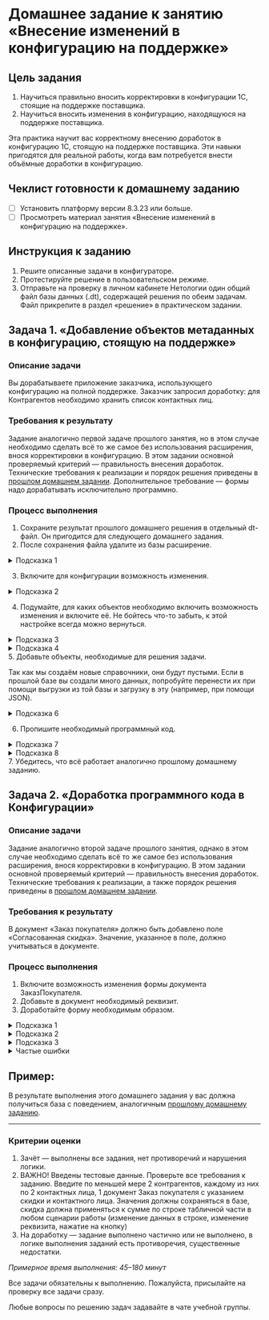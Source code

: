 # Домашнее задание к занятию «Внесение изменений в конфигурацию на поддержке»

## Цель задания

1. Научиться правильно вносить корректировки в конфигурации 1С, стоящие на поддержке поставщика.
2. Научиться вносить изменения в конфигурацию, находящуюся на поддержке поставщика.

Эта практика научит вас корректному внесению доработок в конфигурацию 1С, стоящую на поддержке поставщика. Эти навыки пригодятся для реальной работы, когда вам потребуется внести объёмные доработки в конфигурацию.

## Чеклист готовности к домашнему заданию

- [ ] Установить платформу версии 8.3.23 или больше.
- [ ] Просмотреть материал занятия «Внесение изменений в конфигурацию на поддержке».

## Инструкция к заданию

1. Решите описанные задачи в конфигураторе.
2. Протестируйте решение в пользовательском режиме.
3. Отправьте на проверку в личном кабинете Нетологии один общий файл базы данных (.dt), содержащей решения по обеим задачам. Файл прикрепите в раздел «решение» в практическом задании.

## Задача 1. «Добавление объектов метаданных в конфигурацию, стоящую на поддержке»

### Описание задачи
Вы дорабатываете приложение заказчика, использующего конфигурацию на полной поддержке. Заказчик запросил доработку: для Контрагентов необходимо хранить список контактных лиц.

### Требования к результату
Задание аналогично первой задаче прошлого занятия, но в этом случае необходимо сделать всё то же самое без использования расширения, внося корректировки в конфигурацию.
В этом задании основной проверяемый критерий — правильность внесения доработок.
Технические требования к реализации и порядок решения приведены в [прошлом домашнем задании](homework-11-1.md). 
Дополнительное требование — формы надо дорабатывать исключительно программно.

### Процесс выполнения
1. Сохраните результат прошлого домашнего решения в отдельный dt-файл. Он пригодится для следующего домашнего задания.
2. После сохранения файла удалите из базы расширение.
<details>
  <summary>Подсказка 1</summary>
  Откройте список расширений. Снимите напротив расширения флаг «Активно». Удалите его.
</details>


3. Включите для конфигурации возможность изменения.
<details>
  <summary>Подсказка 2</summary>
  Включите возможность изменения, но не забудьте оставить для всех объектов настройку «Объект поставщика не редактируется».
</details>
 

4. Подумайте, для каких объектов необходимо включить возможность изменения и включите её. Не бойтесь что-то забыть, к этой настройке всегда можно вернуться.
<details>
  <summary>Подсказка 3</summary>
  Мы будем добавлять объекты-справочники, значит, надо разрешить редактировать корень конфигурации и подсистемы, в которые справочники будут включены.
  
  Также нам надо вносить изменения в документы (добавить для них реквизиты) и в формы документов (но тут есть одна хитрость, о ней — в одной из подсказок далее).
</details>
<details>
  <summary>Подсказка 4</summary>
  Не выбирайте пункт «Объект поставщика снят с поддержки». Используйте «Объект редактируется с сохранением поддержки».
  
  Также не устанавливайте флаг «Установить для подчинённых», если это не необходимо. Настраивайте объекты максимально точечно.
</details>
5. Добавьте объекты, необходимые для решения задачи.

Так как мы создаём новые справочники, они будут пустыми. Если в прошлой базе вы создали много данных, попробуйте перенести их при помощи выгрузки из той базы и загрузку в эту (например, при помощи JSON).
<details>
  <summary>Подсказка 6</summary>
  В общем случае, объекты можно скопировать из расширения, например, открыть его в соседней конфигурации и копировать их. Но следите за тем, чтобы типы данных не сбивались. Например, если вы скопируете сначала справочник Контактные лица, а потом справочник с должностями, то у реквизита Должность справочника КонтактныеЛица собьётся тип данных (будет установлена строка 10 символов), потому что на момент добавления этого справочника типа СправочникСсылка.Должности в конфигурации не будет.

  Также для справочников придётся указать подсистемы, в которые вы их размещаете.
</details>


6. Пропишите необходимый программный код.
<details>
  <summary>Подсказка 7</summary>
  В форме надо создать элемент формы и установить для него путь к данным. Реквизит отдельно создавать не надо, так как мы его добавили в документОбъект на уровне метаданных.
</details>
<details>
  <summary>Подсказка 8</summary>
  Конечно, программный код можно прописать в модуле формы, и для этого включить возможность изменения самой формы, но давайте обратим внимание, что все формы документов в событии ПриСозданииНаСервере вызывают одну и ту же процедуру общего модуля: 
  
  > ПодключаемыеКоманды.ПриСозданииНаСервере(ЭтотОбъект);
  
  Мы можем использовать это. «ЭтотОбъект» — это наша форма. Всё, что нам надо сделать, — включить возможность изменения для общего модуля, и из этой процедуры вызвать собственный общий модуль:
  <p align="center" width="100%">
    <img width="75%" src="img/HW_11_2_1.png"> 
  </p>
  
  А в самом этом модуле, исходя из имени формы, решать, как её доработать:
  <p align="center" width="100%">
    <img width="75%" src="img/HW_11_2_2.png"> 
  </p>
  
  Сам по себе этот способ может вызывать споры, т. к., с одной стороны, мы вносим корректировку в более универсальный механизм, с другой, — оставляем больше объектов на поддержке типовой конфигурации. Это удобнее, т. к. формы меняются чаще, чем подобные общие модули.
  
  Вы можете выбрать любой способ реализации, который вам больше нравится.
</details>
7. Убедитесь, что всё работает аналогично прошлому домашнему заданию.

## Задача 2. «Доработка программного кода в Конфигурации»

### Описание задачи
Задание аналогично второй задаче прошлого занятия, однако в этом случае необходимо сделать всё то же самое без использования расширения, внося корректировки в конфигурацию.
В этом задании основной проверяемый критерий — правильность внесения доработок.
Технические требования к реализации, а также порядок решения приведены в [прошлом домашнем задании](homework-11-1.md).

### Требования к результату
В документ «Заказ покупателя» должно быть добавлено поле «Согласованная скидка». Значение, указанное в поле, должно учитываться в документе.

### Процесс выполнения
1. Включите возможность изменения формы документа ЗаказПокупателя.
2. Добавьте в документ необходимый реквизит.
3. Доработайте форму необходимым образом.
<details>
  <summary>Подсказка 1</summary>
  Все объекты на форму должны быть добавлены программно.
</details>
<details>
  <summary>Подсказка 2</summary>
  Если в прошлом задании вы создали собственный общий модуль, пропишите добавление элементов в нём.
  
  Но обработчики событий должны располагаться в самой форме.
</details>
<details>
  <summary>Подсказка 3</summary>
  Не забывайте добавлять комментарии для выделения меняемого программного кода.
</details>

<details>
  <summary>Частые ошибки</summary>
  
  1. Учитывайте замечания из прошлой работы
  2. Не нужно дорабатыватьтакие обработчики, как "ТоварыКоличествоПриИзменении", "ТоварыЦенаПриИзменении" и т.п. Обратите внимание, все они вызывают одну функцию
  3. Если меняете стандартный метод (а по заданию это надо сделать) Менять его надо при помощи ИзменениеИКонтроль
  4. Выравнивайте только тот код, который Вы написали. Не следует пытаться выравнивать типовой код. Это усложнит дальнейшую поддержку, т.к. добавятся/удалятся невидимые символы - пробелы/табуляции и т.д., строка будет выглядеть, как измененная, хотя по факту такой не будет.
  5. При добавлении собственных методов в программный код, комментарий должен быть прописан **внутри метода, и в каждом методе** (то есть, в следующей строке, после "Процедура" или "Функция". Иначе, при обновлении, Вы не сможете отличить методы добавленные Вами при доработке, от методов, которые были удалены из типовой конфигурации поставщика.
  6. Заголовки для добавляемых элементов следует прописывать в "человекочитаемом" виде - с пробелами, т.е. не "ПеречсчитатьТаблицы", а "Пересчитать таблицы" (ВАЖНО это относится именно к заголовкам элементов, а не к их именам
  7. Реквизиты надо добавлять непосредственно в дерево конфигурации. Если вы создаете реквизит программно - он создается только в форме. То есть, информация никогда не сохранится в базе данных. Программно следует добавлять только элементы на форму, в данной задаче.
  8. Нельзя просто удалять или менять код типовой конфигурации. Исходный код обязательно должен быть сохранен в виде комментария (см. презентацию)
     
</details>

## Пример: 
В результате выполнения этого домашнего задания у вас должна получиться база с поведением, аналогичным [прошлому домашнему заданию](examples/HW_11_1_example.md).

------

### Критерии оценки

1. Зачёт — выполнены все задания, нет противоречий и нарушения логики. 
2. ВАЖНО! Введены тестовые данные. Проверьте все требования к заданию. Введите по меньшей мере 2 контрагентов, каждому из них по 2 контактных лица, 1 документ Заказ покупателя с указанием скидки и контактного лица. Значения должны сохраняться в базе, скидка должна применяться к сумме по строке табличной части в любом сценарии работы (изменение данных в строке, изменение реквизита, нажатие на кнопку)
3. На доработку — задание выполнено частично или не выполнено, в логике выполнения заданий есть противоречия, существенные недостатки.

*Примерное время выполнения: 45–180 минут*

Все задачи обязательны к выполнению. Пожалуйста, присылайте на проверку все задачи сразу.

Любые вопросы по решению задач задавайте в чате учебной группы.


